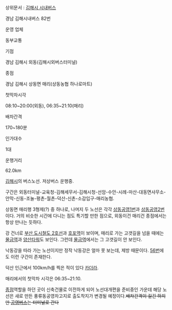 상위문서 : [김해시 시내버스](%EA%B9%80%ED%95%B4%EC%8B%9C%20%EC%8B%9C%EB%82%B4%EB%B2%84%EC%8A%A4.md)

경남 김해시내버스 82번

운영 업체

동부교통

기점

경남 김해시 외동(김해시외버스터미널)

종점

경남 김해시 상동면 매리(상동농협 하나로마트)

첫막차시각

08:10~20:00(외동), 06:35~21:10(매리)

배차간격

170~180분

인가대수

1대

운행거리

62.0km

  
[김해시](%EA%B9%80%ED%95%B4%EC%8B%9C.md)의 버스노선. 저상버스 운행중.

구간은 외동터미널-교육청-김해세무서-김해시청-선암-수안-시례-마산-대동면사무소-안막-신동-조눌-평촌-월촌-덕산-신촌-소감입구-매리농협.

상동면 매리행 3형제(?) 중 하나로, 나머지 두 노선은 각각 [상동공영1번](%EA%B9%80%ED%95%B4%20%EB%B2%84%EC%8A%A4%20%EC%83%81%EB%8F%99%EA%B3%B5%EC%98%811.md)과 [상동공영2번](%EA%B9%80%ED%95%B4%20%EB%B2%84%EC%8A%A4%20%EC%83%81%EB%8F%99%EA%B3%B5%EC%98%812.md)이다. 거의
비슷한 시간에 다니는 점도 특기할 만한 점으로, 외동이건 매리건 종점에서는 항상 만나는 듯하다.

강 건너로 [부산 도시철도 2호선](%EB%B6%80%EC%82%B0%20%EB%8F%84%EC%8B%9C%EC%B2%A0%EB%8F%84%202%ED%98%B8%EC%84%A0.md)과 [호포역](%ED%98%B8%ED%8F%AC%EC%97%AD.md)이 보이며,
매리로 가는 고갯길을 넘을 때에는 [물금역](%EB%AC%BC%EA%B8%88%EC%97%AD.md)과
[양산타워](%EC%96%91%EC%82%B0%ED%83%80%EC%9B%8C.md)도 보인다. 그런데
[물금역](%EB%AC%BC%EA%B8%88%EC%97%AD.md)에서는 그 고갯길이 안 보인다.

낙동강을 따라 가는 노선이지만 정작 낙동강은 얼마 못 보는데, 제방 때문이다.
[56번](%EA%B9%80%ED%95%B4%20%EB%B2%84%EC%8A%A4%2056.md)에도 이런 구간이 존재한다.

덕산 인근에서 100km/h를 찍은 적이 있다 [카더라](%EC%B9%B4%EB%8D%94%EB%9D%BC.md).

매리에서의 첫막차 시각은 06:35~21:10.

[종점](%EA%B9%80%ED%95%B4%EC%8B%9C%EC%99%B8%EB%B2%84%EC%8A%A4%ED%84%B0%EB%AF%B8%EB%84%90.md)역할을 하던 곳이 신축건물로 이전하게 되어 노선대개편을 준비중인 가운데 해당 노선은 새로 만든 풍류동공영차고지로
출도착지가 변경될 예정이다.<del>배차간격이 길긴 하지만 [공영버스](%EA%B9%80%ED%95%B4%20%EB%B2%84%EC%8A%A4%20%EB%8C%80%EB%8F%99%EA%B3%B5%EC%98%81.md)는 터미널로 간다</del>

